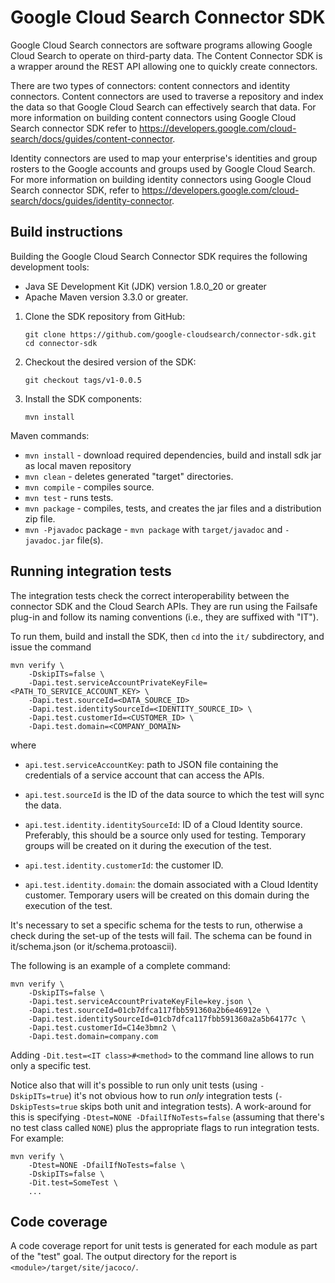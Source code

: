 # Google Cloud Search Connector SDK

Google Cloud Search connectors are software programs allowing Google Cloud Search to operate on
third-party data. The Content Connector SDK is a wrapper around the REST API allowing one to
quickly create connectors.

There are two types of connectors: content connectors and identity connectors. Content connectors
are used to traverse a repository and index the data so that Google Cloud Search can effectively
search that data. For more information on building content connectors using Google Cloud Search
connector SDK refer to https://developers.google.com/cloud-search/docs/guides/content-connector.

Identity connectors are used to map your enterprise's identities and group rosters to the Google
accounts and groups used by Google Cloud Search. For more information on building identity
connectors using Google Cloud Search connector SDK, refer to
https://developers.google.com/cloud-search/docs/guides/identity-connector.

## Build instructions

Building the Google Cloud Search Connector SDK requires the following development tools:
  - Java SE Development Kit (JDK) version 1.8.0_20 or greater
  - Apache Maven version 3.3.0 or greater.

1. Clone the SDK repository from GitHub:
   ```
   git clone https://github.com/google-cloudsearch/connector-sdk.git
   cd connector-sdk
   ```

2. Checkout the desired version of the SDK:
   ```
   git checkout tags/v1-0.0.5
   ```

3. Install the SDK components:
   ```
   mvn install
   ```

Maven commands:
-  `mvn install` - download required dependencies, build and install sdk jar as local maven repository
-  `mvn clean` - deletes generated "target" directories.
-  `mvn compile` - compiles source.
-  `mvn test` - runs tests.
-  `mvn package` - compiles, tests, and creates the jar files and a distribution zip file.
-  `mvn -Pjavadoc` package - `mvn package` with `target/javadoc` and `-javadoc.jar` file(s).

## Running integration tests

The integration tests check the correct interoperability between the connector SDK and the
Cloud Search APIs. They are run using the Failsafe plug-in and follow its naming conventions (i.e.,
they are suffixed with "IT").

To run them, build and install the SDK, then `cd` into the `it/` subdirectory, and issue the
command

```
mvn verify \
    -DskipITs=false \
    -Dapi.test.serviceAccountPrivateKeyFile=<PATH_TO_SERVICE_ACCOUNT_KEY> \
    -Dapi.test.sourceId=<DATA_SOURCE_ID>
    -Dapi.test.identitySourceId=<IDENTITY_SOURCE_ID> \
    -Dapi.test.customerId=<CUSTOMER_ID> \
    -Dapi.test.domain=<COMPANY_DOMAIN>
```

where

- `api.test.serviceAccountKey`: path to JSON file containing the credentials of a service account
  that can access the APIs.

- `api.test.sourceId` is the ID of the data source to which the test will sync
  the data.

- `api.test.identity.identitySourceId`: ID of a Cloud Identity source. Preferably, this should be
  a source only used for testing. Temporary groups will be created on it during the execution of
  the test.

- `api.test.identity.customerId`: the customer ID.

- `api.test.identity.domain`: the domain associated with a Cloud Identity customer. Temporary users
  will be created on this domain during the execution of the test.

It's necessary to set a specific schema for the tests to run, otherwise a check
during the set-up of the tests will fail. The schema can be found in
it/schema.json (or it/schema.protoascii).

The following is an example of a complete command:

```
mvn verify \
    -DskipITs=false \
    -Dapi.test.serviceAccountPrivateKeyFile=key.json \
    -Dapi.test.sourceId=01cb7dfca117fbb591360a2b6e46912e \
    -Dapi.test.identitySourceId=01cb7dfca117fbb591360a2a5b64177c \
    -Dapi.test.customerId=C14e3bmn2 \
    -Dapi.test.domain=company.com
```

Adding `-Dit.test=<IT class>#<method>` to the command line allows to run only a specific
test.

Notice also that will it's possible to run only unit tests (using
`-DskipITs=true`) it's not obvious how to run *only* integration tests
(`-DskipTests=true` skips both unit and integration tests). A work-around
for this is specifying `-Dtest=NONE -DfailIfNoTests=false` (assuming that
there's no test class called `NONE`) plus the appropriate flags to run
integration tests. For example:

```
mvn verify \
    -Dtest=NONE -DfailIfNoTests=false \
    -DskipITs=false \
    -Dit.test=SomeTest \
    ...
```

## Code coverage

A code coverage report for unit tests is generated for each module as part of the "test" goal. The
output directory for the report is `<module>/target/site/jacoco/`.
